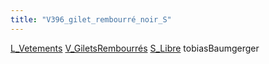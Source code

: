 ```yaml
---
title: "V396_gilet_rembourré_noir_S"
---
```


[L_Vetements](notes/equipements/L_Vetements.md) [V_GiletsRembourrés](notes/equipements/vetements/V_GiletsRembourrés.md) [S_Libre](notes/statut/S_Libre.md)
tobiasBaumgerger